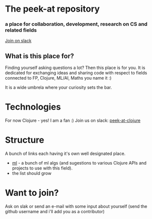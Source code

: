 # The peek-at repository
### a place for collaboration, development, research on CS  and related fields

[Join on slack](https://peek-at.slack.com/shared_invite/MTgxOTU2MDc0MzU1LTE0OTQ1MDI3MzgtZTRhYTc5YzkxZQ)

## What is this place for?

Finding yourself asking questions a lot? Then this place is for you.
It is dedicated for exchanging ideas and sharing code with respect to fields connected to FP, Clojure, ML/AI, Maths you name it :)

It is a wide umbrela where your curiosity sets the bar.

# Technologies

For now Clojure - yes! I am a fan :)
Join us on slack: [peek-at-clojure](https://peek-at.slack.com/shared_invite/MTgxOTU2MDc0MzU1LTE0OTQ1MDI3MzgtZTRhYTc5YzkxZQ)

# Structure

A bunch of links each having it's own well designated place.
<!--- * [peekatclojure](https://github.com/alex-gherega/peek-at-clojure) - is used for various workshops to share handouts useful setups/materials etc --->
* [ml](https://github.com/alex-gherega/ml) - a bunch of ml algs (and sugestions to various Clojure APIs and projects to use with this field).
* the list should grow

# Want to join? 

Ask on slak or send an e-mail with some input about yourself (send the github username and i'll add you as a contributor)




